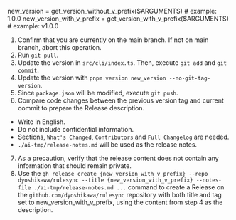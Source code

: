 new_version = get_version_without_v_prefix($ARGUMENTS) # example: 1.0.0
new_version_with_v_prefix = get_version_with_v_prefix($ARGUMENTS) # example: v1.0.0

1. Confirm that you are currently on the main branch. If not on main branch, abort this operation.
2. Run `git pull`.
3. Update the version in `src/cli/index.ts`. Then, execute `git add` and `git commit`.
4. Update the version with `pnpm version new_version --no-git-tag-version`.
5. Since `package.json` will be modified, execute `git push`.
6. Compare code changes between the previous version tag and current commit to prepare the Release description.
  - Write in English.
  - Do not include confidential information.
  - Sections, `What's Changed`, `Contributors` and `Full Changelog` are needed.
  - `./ai-tmp/release-notes.md` will be used as the release notes.
7. As a precaution, verify that the release content does not contain any information that should remain private.
8. Use the `gh release create {new_version_with_v_prefix} --repo dyoshikawa/rulesync --title {new_version_with_v_prefix} --notes-file ./ai-tmp/release-notes.md ...` command to create a Release on the `github.com/dyoshikawa/rulesync` repository with both title and tag set to new_version_with_v_prefix, using the content from step 4 as the description.
